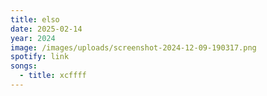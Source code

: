 ```yaml
---
title: elso
date: 2025-02-14
year: 2024
image: /images/uploads/screenshot-2024-12-09-190317.png
spotify: link
songs:
  - title: xcffff
---
```

